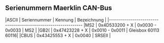 Serienummern Maerklin CAN-Bus
-----------------------------

|ASCII | Seriennummer   | Kennung         | Bezeichnung         |
|----------------------------------------------------------------
|MS2   | 0x4D533200 + X | 0x0030 - 0x0033 | MS2                 |
|GB2(  | 0x47423228 + X | 0x0010 - 0x0011 | Gleisbox 60113 60116|
|CBUS  | 0x43425553 + X | 0x0040          | SRSEII              |


